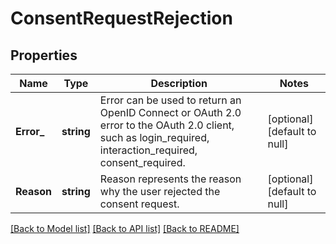 # ConsentRequestRejection

## Properties
Name | Type | Description | Notes
------------ | ------------- | ------------- | -------------
**Error_** | **string** | Error can be used to return an OpenID Connect or OAuth 2.0 error to the OAuth 2.0 client, such as login_required, interaction_required, consent_required. | [optional] [default to null]
**Reason** | **string** | Reason represents the reason why the user rejected the consent request. | [optional] [default to null]

[[Back to Model list]](../README.md#documentation-for-models) [[Back to API list]](../README.md#documentation-for-api-endpoints) [[Back to README]](../README.md)



